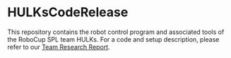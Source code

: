 # HULKsCodeRelease

This repository contains the robot control program and associated tools of the RoboCup SPL team HULKs.
For a code and setup description, please refer to our [Team Research Report](https://hulks.de/_files/TRR_2017.pdf).
